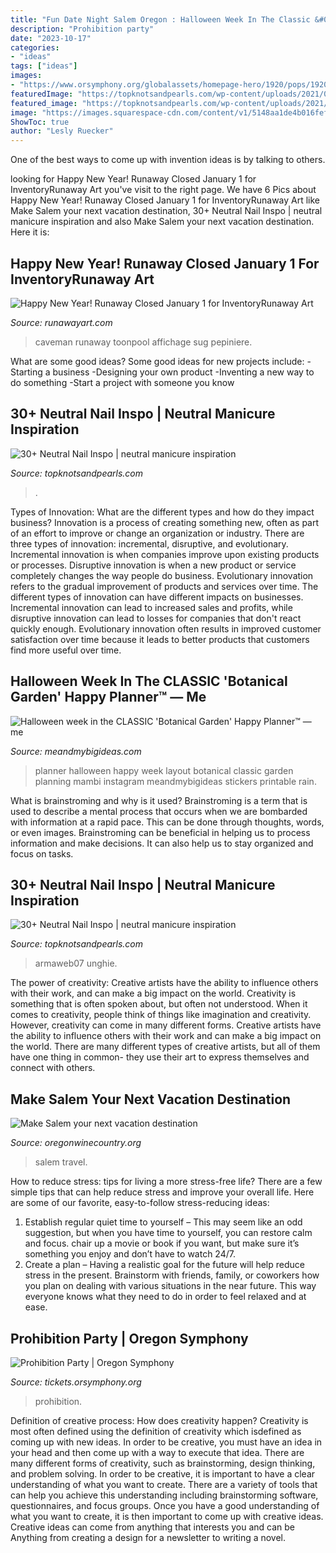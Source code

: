 ```yaml
---
title: "Fun Date Night Salem Oregon : Halloween Week In The Classic &#039;botanical Garden&#039; Happy Planner™ — Me"
description: "Prohibition party"
date: "2023-10-17"
categories:
- "ideas"
tags: ["ideas"]
images:
- "https://www.orsymphony.org/globalassets/homepage-hero/1920/pops/1920_PP05_Josephine-Baker_1200x800.jpg"
featuredImage: "https://topknotsandpearls.com/wp-content/uploads/2021/02/neutral-nail-inspo-topknots-and-pearls-19.jpg"
featured_image: "https://topknotsandpearls.com/wp-content/uploads/2021/02/neutral-nail-inspo-topknots-and-pearls-21.jpg"
image: "https://images.squarespace-cdn.com/content/v1/5148aa1de4b016fef442df9a/1477652878546-OBW6RX62IEQVIXDZIG6R/ke17ZwdGBToddI8pDm48kN9RlBOotrkT4u8Mh4hgXkJ7gQa3H78H3Y0txjaiv_0fDoOvxcdMmMKkDsyUqMSsMWxHk725yiiHCCLfrh8O1z4YTzHvnKhyp6Da-NYroOW3ZGjoBKy3azqku80C789l0p4Wyba38KfG317vYluk459dpRQZZjX63Cgv0YxX6Gu5DfO99tjBvlXMQXI7dkzBYQ/Halloween+week+right.jpg"
ShowToc: true
author: "Lesly Ruecker"
---
```



One of the best ways to come up with invention ideas is by talking to others.

	

		
looking for Happy New Year! Runaway Closed January 1 for InventoryRunaway Art you've visit to the right page. We have 6 Pics about Happy New Year! Runaway Closed January 1 for InventoryRunaway Art like Make Salem your next vacation destination, 30+ Neutral Nail Inspo | neutral manicure inspiration and also Make Salem your next vacation destination. Here it is:
		
    
## Happy New Year! Runaway Closed January 1 For InventoryRunaway Art

<img loading=lazy src="https://www.runawayart.com/wp-content/uploads/2015/12/caveman_inventory_497745.jpg" onerror="this.onerror=null;this.src='https://tse3.mm.bing.net/th?id=OIP.Q_rRjeYIOK7RCxT_sy166gHaFS&amp;pid=15.1';" alt="Happy New Year! Runaway Closed January 1 for InventoryRunaway Art">

_Source: runawayart.com_

>caveman runaway toonpool affichage sug pepiniere. 

	

What are some good ideas?
Some good ideas for new projects include: 
-Starting a business 
-Designing your own product 
-Inventing a new way to do something 
-Start a project with someone you know

    
## 30+ Neutral Nail Inspo | Neutral Manicure Inspiration

<img loading=lazy src="https://topknotsandpearls.com/wp-content/uploads/2021/02/neutral-nail-inspo-topknots-and-pearls-19.jpg" onerror="this.onerror=null;this.src='https://tse1.mm.bing.net/th?id=OIP.APD8_ptxuz9D_0ogDO5QpAHaNf&amp;pid=15.1';" alt="30+ Neutral Nail Inspo | neutral manicure inspiration">

_Source: topknotsandpearls.com_

>. 

	

Types of Innovation: What are the different types and how do they impact business?
Innovation is a process of creating something new, often as part of an effort to improve or change an organization or industry. There are three types of innovation: incremental, disruptive, and evolutionary. Incremental innovation is when companies improve upon existing products or processes. Disruptive innovation is when a new product or service completely changes the way people do business. Evolutionary innovation refers to the gradual improvement of products and services over time.
The different types of innovation can have different impacts on businesses. Incremental innovation can lead to increased sales and profits, while disruptive innovation can lead to losses for companies that don't react quickly enough. Evolutionary innovation often results in improved customer satisfaction over time because it leads to better products that customers find more useful over time.

    
## Halloween Week In The CLASSIC &#039;Botanical Garden&#039; Happy Planner™ — Me

<img loading=lazy src="https://images.squarespace-cdn.com/content/v1/5148aa1de4b016fef442df9a/1477652878546-OBW6RX62IEQVIXDZIG6R/ke17ZwdGBToddI8pDm48kN9RlBOotrkT4u8Mh4hgXkJ7gQa3H78H3Y0txjaiv_0fDoOvxcdMmMKkDsyUqMSsMWxHk725yiiHCCLfrh8O1z4YTzHvnKhyp6Da-NYroOW3ZGjoBKy3azqku80C789l0p4Wyba38KfG317vYluk459dpRQZZjX63Cgv0YxX6Gu5DfO99tjBvlXMQXI7dkzBYQ/Halloween+week+right.jpg" onerror="this.onerror=null;this.src='https://tse3.mm.bing.net/th?id=OIP.JQ1et1uRwhKywssQDQDv1wHaJJ&amp;pid=15.1';" alt="Halloween week in the CLASSIC &#039;Botanical Garden&#039; Happy Planner™ — me">

_Source: meandmybigideas.com_

>planner halloween happy week layout botanical classic garden planning mambi instagram meandmybigideas stickers printable rain. 

	

What is brainstroming and why is it used?
Brainstroming is a term that is used to describe a mental process that occurs when we are bombarded with information at a rapid pace. This can be done through thoughts, words, or even images. Brainstroming can be beneficial in helping us to process information and make decisions. It can also help us to stay organized and focus on tasks.

    
## 30+ Neutral Nail Inspo | Neutral Manicure Inspiration

<img loading=lazy src="https://topknotsandpearls.com/wp-content/uploads/2021/02/neutral-nail-inspo-topknots-and-pearls-21.jpg" onerror="this.onerror=null;this.src='https://tse2.mm.bing.net/th?id=OIP.vTqE-Q7W9LAm3w_YZeovTwHaOS&amp;pid=15.1';" alt="30+ Neutral Nail Inspo | neutral manicure inspiration">

_Source: topknotsandpearls.com_

>armaweb07 unghie. 

	

The power of creativity: Creative artists have the ability to influence others with their work, and can make a big impact on the world.
Creativity is something that is often spoken about, but often not understood. When it comes to creativity, people think of things like imagination and creativity. However, creativity can come in many different forms. Creative artists have the ability to influence others with their work and can make a big impact on the world. There are many different types of creative artists, but all of them have one thing in common- they use their art to express themselves and connect with others.

    
## Make Salem Your Next Vacation Destination

<img loading=lazy src="https://wvva.objects.liquidweb.services/photos/travel-salem-logo.png" onerror="this.onerror=null;this.src='https://tse2.mm.bing.net/th?id=OIP.odYPZYfkovKYtqgCkAYdTAAAAA&amp;pid=15.1';" alt="Make Salem your next vacation destination">

_Source: oregonwinecountry.org_

>salem travel. 

	

How to reduce stress: tips for living a more stress-free life?
There are a few simple tips that can help reduce stress and improve your overall life. Here are some of our favorite, easy-to-follow stress-reducing ideas: 
1. Establish regular quiet time to yourself – This may seem like an odd suggestion, but when you have time to yourself, you can restore calm and focus. chair up a movie or book if you want, but make sure it’s something you enjoy and don’t have to watch 24/7. 
2. Create a plan – Having a realistic goal for the future will help reduce stress in the present. Brainstorm with friends, family, or coworkers how you plan on dealing with various situations in the near future. This way everyone knows what they need to do in order to feel relaxed and at ease. 

    
## Prohibition Party | Oregon Symphony

<img loading=lazy src="https://www.orsymphony.org/globalassets/homepage-hero/1920/pops/1920_PP05_Josephine-Baker_1200x800.jpg" onerror="this.onerror=null;this.src='https://tse1.mm.bing.net/th?id=OIP.DWeEkchX62KOgKBL87VfpgHaE8&amp;pid=15.1';" alt="Prohibition Party | Oregon Symphony">

_Source: tickets.orsymphony.org_

>prohibition. 

	

Definition of creative process: How does creativity happen?
Creativity is most often defined using the definition of creativity which isdefined as coming up with new ideas. In order to be creative, you must have an idea in your head and then come up with a way to execute that idea. There are many different forms of creativity, such as brainstorming, design thinking, and problem solving.
In order to be creative, it is important to have a clear understanding of what you want to create. There are a variety of tools that can help you achieve this understanding including brainstorming software, questionnaires, and focus groups. Once you have a good understanding of what you want to create, it is then important to come up with creative ideas. Creative ideas can come from anything that interests you and can be Anything from creating a design for a newsletter to writing a novel.

